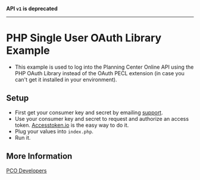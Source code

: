**API `v1` is deprecated**

***

# PHP Single User OAuth Library Example

* This example is used to log into the Planning Center Online API using the PHP OAuth Library instead of the OAuth PECL extension (in case you can't get it installed in your environment).

## Setup

* First get your consumer key and secret by emailing [support](support@planningcenteronline.com).
* Use your consumer key and secret to request and authorize an access token. [Accesstoken.io](http://accesstoken.io) is the easy way to do it.
* Plug your values into `index.php`.
* Run it.

## More Information

[PCO Developers](https://github.com/ministrycentered/developers)
